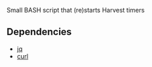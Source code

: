 Small BASH script that (re)starts Harvest timers

## Dependencies
* [jq](https://stedolan.github.io/jq/)
* [curl](https://curl.se/)
